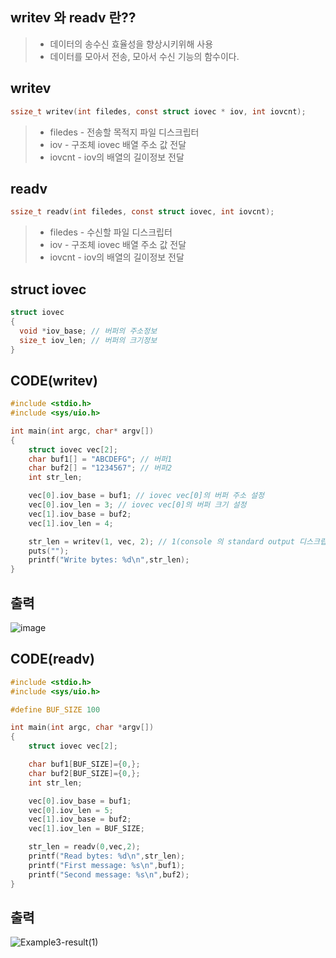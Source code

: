 ## writev 와 readv 란??
> * 데이터의 송수신 효율성을 향상시키위해 사용
> * 데이터를 모아서 전송, 모아서 수신 기능의 함수이다.

## writev
```c
ssize_t writev(int filedes, const struct iovec * iov, int iovcnt);
```
>   * filedes - 전송할 목적지 파일 디스크립터
>   * iov - 구조체 iovec 배열 주소 값 전달
>   * iovcnt - iov의 배열의 길이정보 전달

## readv
```c
ssize_t readv(int filedes, const struct iovec, int iovcnt);
```
> * filedes - 수신할 파일 디스크립터
>  * iov - 구조체 iovec 배열 주소 값 전달
>  * iovcnt - iov의 배열의 길이정보 전달
 

## struct iovec
```c
struct iovec
{
  void *iov_base; // 버퍼의 주소정보
  size_t iov_len; // 버퍼의 크기정보
}
```

## CODE(writev)
```c
#include <stdio.h>
#include <sys/uio.h>

int main(int argc, char* argv[])
{
    struct iovec vec[2];
    char buf1[] = "ABCDEFG"; // 버퍼1
    char buf2[] = "1234567"; // 버퍼2
    int str_len;

    vec[0].iov_base = buf1; // iovec vec[0]의 버퍼 주소 설정
    vec[0].iov_len = 3; // iovec vec[0]의 버퍼 크기 설정
    vec[1].iov_base = buf2; 
    vec[1].iov_len = 4;

    str_len = writev(1, vec, 2); // 1(console 의 standard output 디스크립터), vec버퍼, 크기2
    puts("");
    printf("Write bytes: %d\n",str_len);
}
```
## 출력
![image](https://user-images.githubusercontent.com/79188587/167243254-fea9a944-9456-4912-affd-54be0cb0cf7f.png)

## CODE(readv)
```c
#include <stdio.h>
#include <sys/uio.h>

#define BUF_SIZE 100

int main(int argc, char *argv[])
{
    struct iovec vec[2];

    char buf1[BUF_SIZE]={0,};
    char buf2[BUF_SIZE]={0,};
    int str_len;

    vec[0].iov_base = buf1;
    vec[0].iov_len = 5;
    vec[1].iov_base = buf2;
    vec[1].iov_len = BUF_SIZE;

    str_len = readv(0,vec,2);
    printf("Read bytes: %d\n",str_len);
    printf("First message: %s\n",buf1);
    printf("Second message: %s\n",buf2);    
}
```
## 출력
![Example3-result(1)](https://user-images.githubusercontent.com/79188587/167244355-fd88056a-d27c-461f-865a-df034de97109.PNG)
